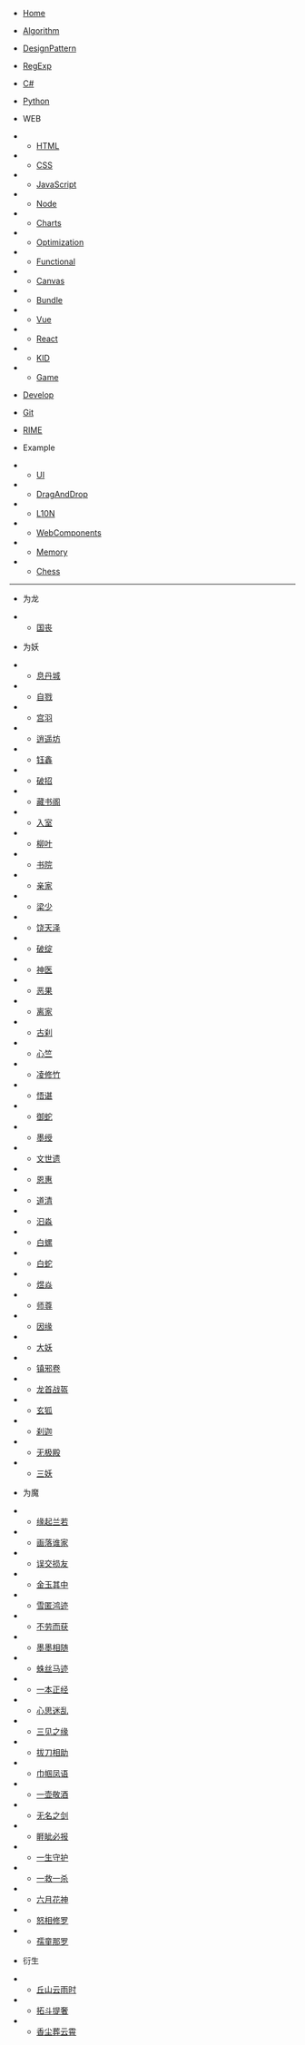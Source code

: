 - [Home](README.md)

- [Algorithm](docs/Algorithm.md)
- [DesignPattern](docs/DesignPattern.md)
- [RegExp](docs/RegExp.md)
- [C#](docs/Csharp.md)
- [Python](docs/Python.md)

- WEB
- - [HTML](docs/web/HTML.md)
- - [CSS](docs/web/CSS.md)
- - [JavaScript](docs/web/Javascript.md)
- - [Node](docs/web/Nodejs.md)
- - [Charts](/docs/web/Charts.md)
- - [Optimization](/docs/web/Optimization.md)
- - [Functional](/docs/web/Functional.md)
- - [Canvas](/docs/web/Canvas.md)
- - [Bundle](/docs/web/Bundle.md)
- - [Vue](/docs/web/Vue.md)
- - [React](/docs/web/React.md)
- - [KID](/docs/web/Kid.md)
- - [Game](/docs/web/Game.md)

- [Develop](/docs/Develop.md)
- [Git](/docs/Git.md)
- [RIME](/docs/RIME.md)

- Example
- - [UI](/docs/web/UI.md)
- - [DragAndDrop](https://lokavit.github.io/notes/src/vanillajs/drag-and-drop/drag-and-drop.html)
- - [L10N](https://lokavit.github.io/notes/src/vanillajs/l10n.html)
- - [WebComponents](https://lokavit.github.io/notes/src/web-components/index.html)
- - [Memory](https://lokavit.github.io/notes/src/game/memory/index.html)
- - [Chess](https://lokavit.github.io/notes/src/game/chhess.html)

---

- 为龙
- - [国丧](novel/为龙/01.国丧.md)

- 为妖
- - [息丹城](novel/为妖/01.息丹城.md)
- - [自戮](novel/为妖/02.自戮.md)
- - [宫羽](novel/为妖/03.宫羽.md)
- - [逍遥坊](novel/为妖/04.逍遥坊.md)
- - [钰鑫](/novel/为妖/05.钰鑫.md)
- - [破招](/novel/为妖/06.破招.md)
- - [藏书阁](/novel/为妖/07.藏书阁.md)
- - [入室](/novel/为妖/08.入室.md)
- - [柳叶](/novel/为妖/09.柳叶.md)
- - [书院](/novel/为妖/10.书院.md)
- - [亲家](/novel/为妖/11.亲家.md)
- - [梁少](/novel/为妖/12.梁少.md)
- - [饶天泽](/novel/为妖/13.饶天泽.md)
- - [破绽](/novel/为妖/14.破绽.md)
- - [神医](/novel/为妖/15.神医.md)
- - [恶果](/novel/为妖/16.恶果.md)
- - [离家](/novel/为妖/17.离家.md)
- - [古刹](/novel/为妖/18.古刹.md)
- - [心竺](/novel/为妖/19.心竺.md)
- - [凌修竹](/novel/为妖/20.凌修竹.md)
- - [悟谌](/novel/为妖/21.悟谌.md)
- - [御蛇](/novel/为妖/22.御蛇.md)
- - [墨绶](/novel/为妖/23.墨绶.md)
- - [文世遗](/novel/为妖/24.文世遗.md)
- - [恩惠](/novel/为妖/25.恩惠.md)
- - [道清](/novel/为妖/26.道清.md)
- - [汩淼](/novel/为妖/27.汩淼.md)
- - [白螺](/novel/为妖/28.白螺.md)
- - [白蛇](/novel/为妖/29.白蛇.md)
- - [煜焱](/novel/为妖/30.煜焱.md)
- - [师尊](/novel/为妖/31.师尊.md)
- - [因缘](/novel/为妖/32.因缘.md)
- - [大妖](/novel/为妖/33.大妖.md)
- - [镇邪卷](/novel/为妖/34.镇邪卷.md)
- - [龙首战盔](/novel/为妖/35.龙首战盔.md)
- - [玄狐](/novel/为妖/36.玄狐.md)
- - [刹迦](/novel/为妖/37.刹迦.md)
- - [无极殿](/novel/为妖/38.无极殿.md)
- - [三妖](/novel/为妖/39.三妖.md)

- 为魔
- - [缘起兰若](/novel/为魔/01.缘起兰若.md)
- - [画落谁家](/novel/为魔/02.画落谁家.md)
- - [误交损友](/novel/为魔/03.误交损友.md)
- - [金玉其中](/novel/为魔/04.金玉其中.md)
- - [雪匿鸿迹](/novel/为魔/05.雪匿鸿迹.md)
- - [不劳而获](/novel/为魔/06.不劳而获.md)
- - [墨墨相随](/novel/为魔/07.墨墨相随.md)
- - [蛛丝马迹](/novel/为魔/08.蛛丝马迹.md)
- - [一本正经](/novel/为魔/09.一本正经.md)
- - [心思迷乱](/novel/为魔/10.心思迷乱.md)
- - [三见之缘](/novel/为魔/11.三见之缘.md)
- - [拔刀相助](/novel/为魔/12.拔刀相助.md)
- - [巾帼凤语](/novel/为魔/13.巾帼凤语.md)
- - [一壶敬酒](/novel/为魔/14.一壶敬酒.md)
- - [无名之剑](/novel/为魔/15.无名之剑.md)
- - [睚眦必报](/novel/为魔/16.睚眦必报.md)
- - [一生守护](/novel/为魔/17.一生守护.md)
- - [一救一杀](/novel/为魔/18.一救一杀.md)
- - [六月花神](/novel/为魔/19.六月花神.md)
- - [怒相修罗](/novel/为魔/20.怒相修罗.md)
- - [孺童那罗](/novel/为魔/21.孺童那罗.md)

- 衍生
- - [丘山云雨时](/novel/衍生/丘山云雨时.md)
- - [拓斗提奢](/novel/衍生/拓斗提奢.md)
- - [香尘葬云霄](/novel/衍生/香尘葬云霄.md)
